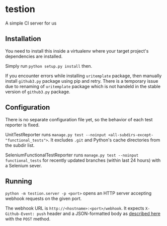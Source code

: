 # testion
A simple CI server for us


## Installation

You need to install this inside a virtualenv where your target project's
dependencies are installed.

Simply run `python setup.py install` then.

If you encounter errors while installing `uritemplate` package, then
manually install `github3.py` package using pip and retry.
There is a temporary issue due to renaming of `uritemplate` package
which is not handeld in the stable version of `github3.py` package.

## Configuration

There is no separate configuration file yet, so the behavior of each test
reporter is fixed.

UnitTestReporter runs `manage.py test --noinput <all-subdirs-except-"functional_tests">`.
It excludes `.git` and Python's cache directories from the subdir list.

SeleniumFunctionalTestReporter runs `manage.py test --noinput functional_tests`
for recently updated branches (within last 24 hours) with a Selenium sever.

## Running

`python -m testion.server -p <port>` opens an HTTP server accepting webhook
requests on the given port.

The webhook URL is `http://<hostname>:<port>/webhook`. It expects
`X-Github-Event: push` header and a JSON-formatted body as [described
here](https://developer.github.com/v3/activity/events/types/#pushevent) with
the `POST` method.
